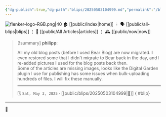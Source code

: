```yaml
---
{"dg-publish":true,"dg-path":"blips/20250503104999.md","permalink":"/blips/20250503104999/","title":"philipp @ Saturday, May 3rd 2025"}
---
```



<div class="transclusion internal-embed is-loaded"><div class="markdown-embed">




![flenker-logo-RGB.png|40](/img/user/attachments/flenker-logo-RGB.png)
🏠 [[public/Index\|home]]  ⋮ 🗣️ [[public/all-blips\|blips]] ⋮  📝 [[public/All Articles\|articles]]  ⋮ 🕰️ [[public/now\|now]]


</div></div>


> [!summary] **philipp**:
>
> All my old blog posts (before I used Bear Blog) are now migrated. I even restored some that I didn't migrate to Bear back in the day, and I re-added pictures I used for the blog posts back then.  
> Some of the articles are missing images, looks like the Digital Garden plugin I use for publishing has some issues when bulk-uploading hundreds of files. I will fix these manually.
> - - -
>
> 🗓️ <code>Sat, May 3, 2025</code>   · [[public/blips/20250503104999\|🔗]]
{ #blip}


- - -

 👾
